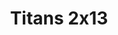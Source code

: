 ---
layout: episodios
title: "Titans 2x13"
url_serie_padre: 'titans-temporada-2'
category: 'series'
capitulo: 'yes'
anio: '2019'
prev: 'capitulo-12'
proximo: ''
sandbox: allow-same-origin allow-forms
idioma: 'Subtitulado'
calidad: 'Full HD'
reproductores: ["https://player.openplay.vip/player.php?id=MTA2MzE&sub=https://sub.cuevana2.io/vtt-sub/sub7/Titans.S02E13.vtt","https://tutumeme.net/embed/player.php?u=bXQ3ajJOaW1wcFRGcEs2VW5XRGExTlRPMytmUnc3bHVwcWhoenVIUjI5SHF5TlNwc0taaG1jN2gwZHZSNTlIRHVhV2tZWitkNUtDVDNOL1ZvYW1rYjJabG5haWY","https://player.cuevana2.io/irgotoolp.php?url=eTllbW9hZHpYNURLejlaalg2T3BsYy9PMHNTV29hYWVuY3JYMEpHVm9LRm9uWlRYbTVLQWRYbHRmcktRMEphbmFRPT0&sub=https://sub.cuevana2.io/vtt-sub/sub7/Titans.S02E13.vtt","https://api.cuevana3.io/stream/index.php?file=ek5lbm9xYWNrS0xYMTZLa2xNbkdvY3ZTb3BtZng4TGp6ZFpobGFMUGtOVEx6SitYWU5YTTdORE1vWmRnbEpham5KTmtZSlRTMGViVTBxZGdsdEhPb3RqWFpHSm5sWm1rbDhLR2gzV3l3THVvd29aaVpjR21wSmVSb0tKbm9kSGkxOWVTcHF6U3hyRFh5S1dibUE9PQ","https://api.cuevana3.io/stream/index.php?file=ek5lbm9xYWNrS0xJMVp5b21KREk0dFBLbjVkaHhkRGdrOG1jbnBpUnhhS1YzV2gxYTduWXdybTJncXFFeWRicXZLaVZtcW5Ia2IyejNLdUhhZFBMNHQyU3FadVkyYURhMDlLYW5walN5ZUxZMHFadnJNZlU","https://api.cuevana3.io/rr/gd.php?h=ek5lbm9xYWNrS0xJMVp5b21KREk0dFBLbjVkaHhkRGdrOG1jbnBpUnhhS1YzV2gxYTduWXdybTJncXFFeWRicXZLaVZtcW5Ia2IyejNLdUhhZFBMNHQyU3FadVkyUT09"]
image_banner: 'https://res.cloudinary.com/dmsdzouoo/image/upload/v1568314385/titans-temporada-dos-trailer-netflix-min_gdqrwi.jpg'
reproductor: fembed
clasificacion: '+7'
tags:
- Ciencia-Ficcion
---